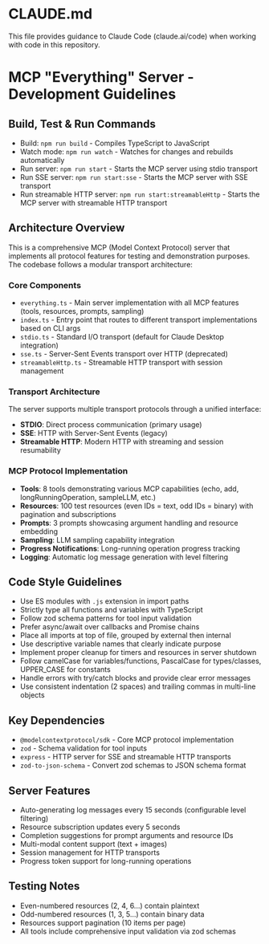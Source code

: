 # CLAUDE.md

This file provides guidance to Claude Code (claude.ai/code) when working with code in this repository.

# MCP "Everything" Server - Development Guidelines

## Build, Test & Run Commands
- Build: `npm run build` - Compiles TypeScript to JavaScript
- Watch mode: `npm run watch` - Watches for changes and rebuilds automatically
- Run server: `npm run start` - Starts the MCP server using stdio transport
- Run SSE server: `npm run start:sse` - Starts the MCP server with SSE transport
- Run streamable HTTP server: `npm run start:streamableHttp` - Starts the MCP server with streamable HTTP transport

## Architecture Overview

This is a comprehensive MCP (Model Context Protocol) server that implements all protocol features for testing and demonstration purposes. The codebase follows a modular transport architecture:

### Core Components
- `everything.ts` - Main server implementation with all MCP features (tools, resources, prompts, sampling)
- `index.ts` - Entry point that routes to different transport implementations based on CLI args
- `stdio.ts` - Standard I/O transport (default for Claude Desktop integration)
- `sse.ts` - Server-Sent Events transport over HTTP (deprecated)
- `streamableHttp.ts` - Streamable HTTP transport with session management

### Transport Architecture
The server supports multiple transport protocols through a unified interface:
- **STDIO**: Direct process communication (primary usage)
- **SSE**: HTTP with Server-Sent Events (legacy)
- **Streamable HTTP**: Modern HTTP with streaming and session resumability

### MCP Protocol Implementation
- **Tools**: 8 tools demonstrating various MCP capabilities (echo, add, longRunningOperation, sampleLLM, etc.)
- **Resources**: 100 test resources (even IDs = text, odd IDs = binary) with pagination and subscriptions
- **Prompts**: 3 prompts showcasing argument handling and resource embedding
- **Sampling**: LLM sampling capability integration
- **Progress Notifications**: Long-running operation progress tracking
- **Logging**: Automatic log message generation with level filtering

## Code Style Guidelines
- Use ES modules with `.js` extension in import paths
- Strictly type all functions and variables with TypeScript
- Follow zod schema patterns for tool input validation
- Prefer async/await over callbacks and Promise chains
- Place all imports at top of file, grouped by external then internal
- Use descriptive variable names that clearly indicate purpose
- Implement proper cleanup for timers and resources in server shutdown
- Follow camelCase for variables/functions, PascalCase for types/classes, UPPER_CASE for constants
- Handle errors with try/catch blocks and provide clear error messages
- Use consistent indentation (2 spaces) and trailing commas in multi-line objects

## Key Dependencies
- `@modelcontextprotocol/sdk` - Core MCP protocol implementation
- `zod` - Schema validation for tool inputs
- `express` - HTTP server for SSE and streamable HTTP transports
- `zod-to-json-schema` - Convert zod schemas to JSON schema format

## Server Features
- Auto-generating log messages every 15 seconds (configurable level filtering)
- Resource subscription updates every 5 seconds
- Completion suggestions for prompt arguments and resource IDs
- Multi-modal content support (text + images)
- Session management for HTTP transports
- Progress token support for long-running operations

## Testing Notes
- Even-numbered resources (2, 4, 6...) contain plaintext
- Odd-numbered resources (1, 3, 5...) contain binary data
- Resources support pagination (10 items per page)
- All tools include comprehensive input validation via zod schemas